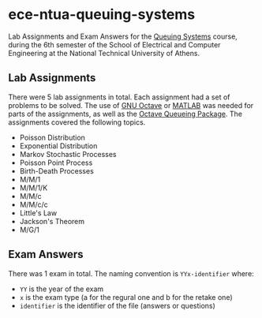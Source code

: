 # ece-ntua-queuing-systems

Lab Assignments and Exam Answers for the [Queuing Systems](https://www.ece.ntua.gr/en/undergraduate/courses/3248) course, during the 6th semester of the School of Electrical and Computer Engineering at the National Technical University of Athens.

## Lab Assignments

There were 5 lab assignments in total. Each assignment had a set of problems to be solved. The use of [GNU Octave](https://octave.org/) or [MATLAB](https://www.mathworks.com/products/matlab.html) was needed for parts of the assignments, as well as the [Octave Queueing Package](https://www.moreno.marzolla.name/software/queueing/). The assignments covered the following topics.

- Poisson Distribution
- Exponential Distribution
- Markov Stochastic Processes
- Poisson Point Process
- Birth-Death Processes
- M/M/1
- M/M/1/K
- M/M/c
- M/M/c/c
- Little's Law
- Jackson's Theorem
- M/G/1

## Exam Answers

There was 1 exam in total. The naming convention is `YYx-identifier` where:
- `YY` is the year of the exam
- `x` is the exam type (a for the regural one and b for the retake one)
- `identifier` is the identifier of the file (answers or questions)